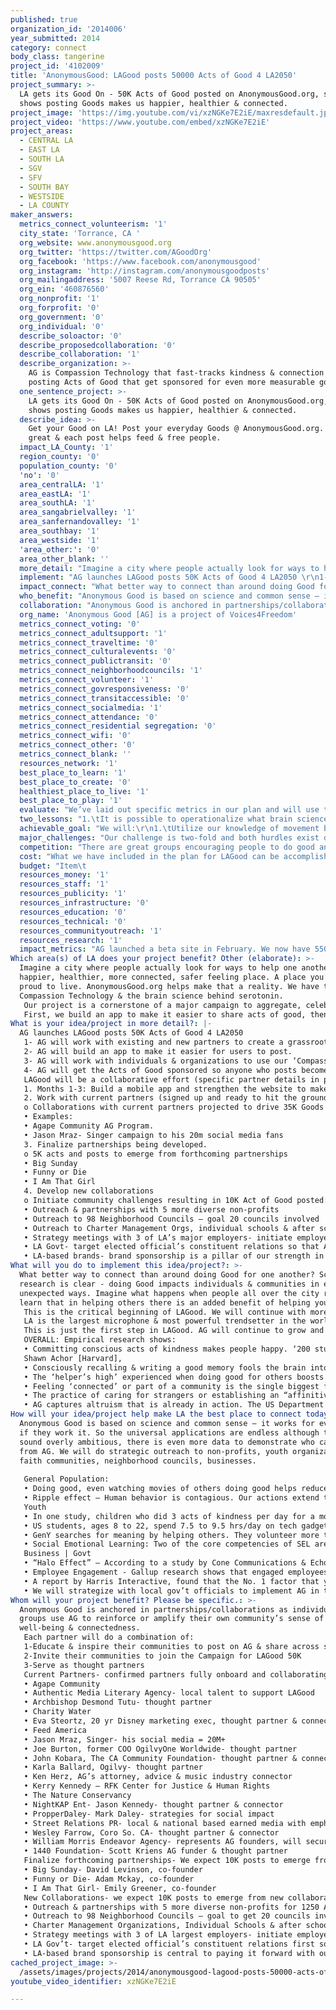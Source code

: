 ```yaml
---
published: true
organization_id: '2014006'
year_submitted: 2014
category: connect
body_class: tangerine
project_id: '4102009'
title: 'AnonymousGood: LAGood posts 50000 Acts of Good 4 LA2050'
project_summary: >-
  LA gets its Good On - 50K Acts of Good posted on AnonymousGood.org, science
  shows posting Goods makes us happier, healthier & connected. 
project_image: 'https://img.youtube.com/vi/xzNGKe7E2iE/maxresdefault.jpg'
project_video: 'https://www.youtube.com/embed/xzNGKe7E2iE'
project_areas:
  - CENTRAL LA
  - EAST LA
  - SOUTH LA
  - SGV
  - SFV
  - SOUTH BAY
  - WESTSIDE
  - LA COUNTY
maker_answers:
  metrics_connect_volunteerism: '1'
  city_state: 'Torrance, CA '
  org_website: www.anonymousgood.org
  org_twitter: 'https://twitter.com/AGoodOrg'
  org_facebook: 'https://www.facebook.com/anonymousgood'
  org_instagram: 'http://instagram.com/anonymousgoodposts'
  org_mailingaddress: '5007 Reese Rd, Torrance CA 90505'
  org_ein: '460876560'
  org_nonprofit: '1'
  org_forprofit: '0'
  org_government: '0'
  org_individual: '0'
  describe_soloactor: '0'
  describe_proposedcollaboration: '0'
  describe_collaboration: '1'
  describe_organization: >-
    AG is Compassion Technology that fast-tracks kindness & connection by
    posting Acts of Good that get sponsored for even more measurable good.
  one_sentence_project: >-
    LA gets its Good On - 50K Acts of Good posted on AnonymousGood.org, science
    shows posting Goods makes us happier, healthier & connected. 
  describe_idea: >-
    Get your Good on LA! Post your everyday Goods @ AnonymousGood.org. It feels
    great & each post helps feed & free people.   
  impact_LA_County: '1'
  region_county: '0'
  population_county: '0'
  'no': '0'
  area_centralLA: '1'
  area_eastLA: '1'
  area_southLA: '1'
  area_sangabrielvalley: '1'
  area_sanfernandovalley: '1'
  area_southbay: '1'
  area_westside: '1'
  'area_other:': '0'
  area_other_blank: ''
  more_detail: "Imagine a city where people actually look for ways to help one another. It’s a happier, healthier, more connected, safer feeling place. A place you’d be proud to live. AnonymousGood.org helps make that a reality. We have the Compassion Technology & the brain science behind serotonin. \r\nOur project is a cornerstone of a major campaign to aggregate, celebrate & share stories of Good in LA. It’s guaranteed to make participants happier, healthier, better students & better employees.\r\nFirst, we build an app to make it easier to share acts of good, then we work with existing & new partners to reach a broad spectrum of Angelenos. Between non-profits, media, faith communities, youth programs, & business- Angelenos will share 50k stories of LAGood\r\n"
  implement: "AG launches LAGood posts 50K Acts of Good 4 LA2050 \r\n1- AG will work with existing and new partners to create a grassroots campaign that seeds and shares the story of Good in LA creating a ripple effect of good throughout LA. \r\n2- AG will build an app to make it easier for users to post. \r\n3- AG will work with individuals & organizations to use our ‘Compassion Technology’ in ways that work for them; to reach out to their constituents & customers, to build employee engagement, use the stories of good in their community while gathering great metrics. AG has a low bar of entry and its equally available and beneficial to anyone. \r\n4- AG will get the Acts of Good sponsored so anyone who posts becomes an instant philanthropist. We want all of us to feel connected to people in our own communities & to the global community.\r\nLAGood will be a collaborative effort (specific partner details in partner section) \r\n1. Months 1-3: Build a mobile app and strengthen the website to make it even easier for people to post. \r\n2. Work with current partners (signed up and ready to hit the ground running) to amplify Good & inspire more Angelenos to volunteer formally & informally as they post Acts of Good. \r\no Collaborations with current partners projected to drive 35K Goods in LA \r\n• Examples: \r\n• Agape Community AG Program. \r\n• Jason Mraz- Singer campaign to his 20m social media fans\r\n3. Finalize partnerships being developed. \r\no 5K acts and posts to emerge from forthcoming partnerships \r\n• Big Sunday \r\n• Funny or Die \r\n• I Am That Girl \r\n4. Develop new collaborations \r\no Initiate community challenges resulting in 10K Act of Good posted: \r\n• Outreach & partnerships with 5 more diverse non-profits \r\n• Outreach to 98 Neighborhood Councils – goal 20 councils involved \r\n• Outreach to Charter Management Orgs, individual schools & after school programs \r\n• Strategy meetings with 3 of LA’s major employers- initiate employee engagement \r\n• LA Govt- target elected official’s constituent relations so that Acts of Good being done in government are surfaced. \r\n• LA-based brands- brand sponsorship is a pillar of our strength in paying it forward with our Allies4Good\r\n"
  impact_connect: "What better way to connect than around doing Good for one another? Scientific research is clear - doing Good impacts individuals & communities in expected & unexpected ways. Imagine what happens when people all over the city really learn that in helping others there is an added benefit of helping yourself!\r\nThis is the critical beginning of LAGood. We will continue with more partnerships so that story of LA Good will be celebrated everywhere – in schools, faith communities, businesses  & on billboards or busses. The work of great non-profits will be amplified as the Good they do is told & shared.\r\nLA is the largest microphone & most powerful trendsetter in the world. Let’s use it to inspire local & global Good. \r\nThis is just the first step in LAGood. AG will continue to grow and iterate with scientific studies of impact in the workplace, the classroom, prisons & other populations often invisible to the general public.\r\nOVERALL: Empirical research shows:\r\n•\tCommitting conscious acts of kindness makes people happy. ‘200 studies on nearly 275,000 people found that happiness leads to success in nearly every domain of our lives, including marriage, health, friendship, community involvement, creativity, and in particular, our jobs, careers and businesses’. Happy people even have better peripheral vision.\r\nShawn Achor [Harvard],\r\n•\tConsciously recalling & writing a good memory fools the brain into dropping more serotonin. Overall, this leads to greater life satisfaction and meaning. Fun fact: Studies have shown that women who wrote about positive experiences were 40 percent more likely to live to age 94 than their negative peers. Shawn Achor [Harvard]. So for every act you do & post you get a double dose of happiness.\r\n•\tThe ‘helper’s high’ experienced when doing good for others boosts the immune system, enhances our feelings of joyfulness, emotional resilience, vigor, and can reduce the unhealthy sense of isolation. \r\n•\tFeeling ‘connected’ or part of a community is the single biggest factor on longevity. AG makes it easy for people to create & build their own communities.\r\n•\tThe practice of caring for strangers or establishing an “affinitive connection”– friendship, love, or positive bonding – those emotions translate to immense healing benefits. \r\n•\tAG captures altruism that is already in action. The US Department of Labor reports Americans increasingly describe their sense of responsibility to help those in need. In 2009, 27% or 64 million Americans volunteered.\r\n"
  who_benefit: "Anonymous Good is based on science and common sense – it works for everyone, if they work it. So the universal applications are endless although this may sound overly ambitious, there is even more data to demonstrate who can benefit from AG. We will do strategic outreach to non-profits, youth organizations, faith communities, neighborhood councils, businesses.\r\n\r\nGeneral Population: \r\n•\tDoing good, even watching movies of others doing good helps reduce stress. In one study, students were simply asked to watch a film of Mother Teresa's work with the poor in Calcutta. They had significant increases in antibodies associated with improved immunity -- and antibody levels remained high for an hour afterward.  AG is getting similar reports of well-being after users read goods posted on the site. [Post. Bioethicist, Case Western Reserve]\r\n•\tRipple effect – Human behavior is contagious. Our actions extend to people within three degrees. Each of us can ‘infect’ 1,000 people with our acts of good. [Connection, Christakis & Fowler]\r\nYouth\r\n•\tIn one study, children who did 3 acts of kindness per day for a month were not only happier but became more popular, gaining an average 1.5 friends. \r\n•\tUS students, ages 8 to 22, spend 7.5 to 9.5 hrs/day on tech gadgets. AG meets them on the screen where they live, helps them feel good & connected with service & global awareness. \r\n•\tGenY searches for meaning by helping others. They volunteer more than any previous generation. \r\n•\tSocial Emotional Learning: Two of the core competencies of SEL are Social Awareness & Relationship Skills. Practicing acts of good off-line then coming on-line to share can create a virtuous cycle that supports SEL.\r\nBusiness | Govt\r\n•\t“Halo Effect” – According to a  study by Cone Communications & Echo Research, 82 percent of U.S. consumers consider corporate social responsibility when deciding which products or services to buy & where to shop.\r\n•\tEmployee Engagement - Gallup research shows that engaged employees are more productive, profitable, safer, create stronger customer relationships, & stay longer with their company. Doing service projects & good acts for each other increased employee engagement. \r\n•\tA  report by Harris Interactive, found that the No. 1 factor that young adults ages 21 to 31 wanted in a successful career was a sense of meaning.\r\n•\tWe will strategize with local gov’t officials to implement AG in their offices. Angelenos could read authentic stories of gov’t actually responding to citizens.\r\n"
  collaboration: "Anonymous Good is anchored in partnerships/collaborations as individuals & groups use AG to reinforce or amplify their own community’s sense of well-being & connectedness.\r\nEach partner will do a combination of: \r\n1-Educate & inspire their communities to post on AG & share across social media  \r\n2-Invite their communities to join the Campaign for LAGood 50K\r\n3-Serve as thought partners \r\nCurrent Partners- confirmed partners fully onboard and collaborating with AG\r\n•\tAgape Community\r\n•\tAuthentic Media Literary Agency- local talent to support LAGood\r\n•\tArchbishop Desmond Tutu- thought partner\r\n•\tCharity Water\r\n•\tEva Steortz, 20 yr Disney marketing exec, thought partner & connector\r\n•\tFeed America \r\n•\tJason Mraz, Singer- his social media = 20M+ \r\n•\tJoe Burton, former COO OgilvyOne Worldwide- thought partner\r\n•\tJohn Kobara, The CA Community Foundation- thought partner & connector\r\n•\tKarla Ballard, Ogilvy- thought partner\r\n•\tKen Herz, AG’s attorney, advice & music industry connector\r\n•\tKerry Kennedy – RFK Center for Justice & Human Rights\r\n•\tThe Nature Conservancy\r\n•\tNightKAP Ent- Jason Kennedy- thought partner & connector\r\n•\tPropperDaley- Mark Daley- strategies for social impact\r\n•\tStreet Relations PR- local & national based earned media with emphasis on media that serves under-represented pockets of LA Good to rep our diverse picture that is LA. \r\n•\tWesley Farrow, Coro So. CA- thought partner & connector \r\n•\tWilliam Morris Endeavor Agency- represents AG founders, will secure local talent for LAGood\r\n•\t1440 Foundation- Scott Kriens AG funder & thought partner\r\nFinalize forthcoming partnerships- We expect 10K posts to emerge from collaborations being discussed.\r\n•\tBig Sunday- David Levinson, co-founder\r\n•\tFunny or Die- Adam Mckay, co-founder\r\n•\tI Am That Girl- Emily Greener, co-founder\r\nNew Collaborations- we expect 10K posts to emerge from new collaborations:(prospects culled from current partner connections)\r\n•\tOutreach & partnerships with 5 more diverse non-profits for 1250 Acts of Good posted\r\n•\tOutreach to 98 Neighborhood Councils – goal to get 20 councils involved, post 1000 goods\r\n•\tCharter Management Organizations, Individual Schools & after school programs- post 2500 Goods\r\n•\tStrategy meetings with 3 of LA largest employers- initiate employee engagement for 5000 Acts of Good\r\n•\tLA Gov’t- target elected official’s constituent relations first so Acts of Good being done in government are surfaced. Post 250 \r\n•\tLA-based brand sponsorship is central to paying it forward with our Allies4Good\r\n"
  org_name: 'Anonymous Good [AG] is a project of Voices4Freedom'
  metrics_connect_voting: '0'
  metrics_connect_adultsupport: '1'
  metrics_connect_traveltime: '0'
  metrics_connect_culturalevents: '0'
  metrics_connect_publictransit: '0'
  metrics_connect_neighborhoodcouncils: '1'
  metrics_connect_volunteer: '1'
  metrics_connect_govresponsiveness: '0'
  metrics_connect_transitaccessible: '0'
  metrics_connect_socialmedia: '1'
  metrics_connect_attendance: '0'
  metrics_connect_residential segregation: '0'
  metrics_connect_wifi: '0'
  metrics_connect_other: '0'
  metrics_connect_blank: ''
  resources_network: '1'
  best_place_to_learn: '1'
  best_place_to_create: '0'
  healthiest_place_to_live: '1'
  best_place_to_play: '1'
  evaluate: "We’ve laid out specific metrics in our plan and will use these as benchmarks to determine if our strategies were sufficient to reach our goals within the year. We will collect both quantitative and qualitative data on the project.\r\n\r\nSite and Application goals:\r\n•\tMonths 1-3 - Mobile App development & completion\t\r\n•\tMobile bounce rate decreases with app. Currently the mobile bounce rate on our responsive site is 64.6% vs a bounce rate of 37.75% from desktops. \r\n•\tIncrease users by 100% - we are currently at 7,541 users\r\n•\tIncrease in social media shares by 100% \r\n\r\nBuilding LAGood Tribe goals:\r\n•\t50K Acts of Good posted from LAGood  \r\n•\tCurrent partners help drive 35K Goods in LA though informal & formal volunteer\r\n•\tForthcoming partnerships activated & drive 5000 posts \r\n•\tOutreach efforts reach benchmarks\r\n•\t10K Goods from new collaborations\r\no\tFive diverse non-profits  post 1250 acts of Good \r\no\t20 Neighborhood Councils- 1000 goods\r\no\tStrategy meetings with three of LA’s major employers- 5K Acts of Good\r\no\tLA City & County Govt- 500 acts of Good posted \r\no\tSchool & after school programs- 2500 acts of Good\r\n•\tEarned media on at least 5 different outlets?\r\n\r\nQualitative:\r\n•\tAG tribe self-reporting the impact of AG on their lives with stories posted.\r\n•\tSurvey at end of campaign on Tribe member’s experience.\r\n•\tPivot points – what places did we get it wrong, what was needed to course correct?\r\n•\tWhat did the tribe continue to teach us during this campaign?\r\n•\tWhat new opportunities emerged?"
  two_lessons: "1.\tIt is possible to operationalize what brain science is revealing with our Compassion Technology.\r\n2.\tAnonymousGood.org works & we need to keep iterating. Members of the AG Tribe are reporting AG makes a positive difference, inspires them, they see and do more good.\r\nIn their own words:\r\n•\tFrom a young woman aged out of Foster Care, beat the odds & is in college. She posts most days:\r\n‘It's ironic that this was presented to me at the time it was because I was going through some internal & mental health battles & then all of a sudden I had to challenge my mind to find good things around me. I was down to try anything to help me increase my serotonin levels while also making people happy. Posting acts of kindness & goods really helped me! Everytime I posted something the feeling of happiness all came back as if I was in the presence of that act of kindness again. Everyday it was easier & easier to channel & see the goods in the world; big ones & small ones! As of today I continue to support anonymousgood.org because it's helps end slavery, feed the homeless & it helps me cope through my mental health illnesses. I suffer from depression & bipolar disorder, when I go on the website or even do something kind despite of how I feel I end up feeling better in the end.’  \r\n•\tFrom an LA leader in the non-profit world. He evangelizes for AG:\r\n‘As I recall an act of good & put it into a post I find myself taking a step away from the rush of life, reflecting, & feeling the standing ovation of joy that can exist when we come together to invite it into our lives.’ \r\n•\tFrom a therapist in LA. A frequent poster & supports others on the site:\r\n‘Prior to posting on this site I felt that my small acts of good were worthwhile-ish.That thought always zaps my energy & subtly weighs me down. What this site has done for me is many-fold. It has shown me that my small acts of Good do matter, especially when combined with the overall group intention. I realize now that I am a grateful cog in a beautiful wheel of humans striving to make a difference. Despite the usual time responsibilities, posting here has increased my energy to do more Good because I’m inspired. Plus its really a lot of fun to be in the Goodness Bubble. I also feel that this site lifts my spirits first thing in the morning because it’s delightful to read what everyone is doing & posting. It reassures me that magic is afoot & Goodness is, in fact, breaking out all over.\r\nPeace & Blessings from the City of Angels.’\r\n"
  achievable_goal: "We will:\r\n1.\tUtilize our knowledge of movement building honed over the years in the anti-slavery movement.\r\n2.\tWork with our already committed partners who have proven their ability and passion over the last year. These partners came up with, ‘Goodgasm – that all over good feeling you get when doing an act of good.’  Goodgasm makes people laugh & think.\r\n3.\tOur track record attracting evangelist/supporters is strong – that will continue as we seek and cement new partnerships.\r\n4.\tUse our television experience and connections to help spread the word with earned media across diverse outlets.\r\n5.\tWe are getting ongoing feedback from current users that gives us confidence in that our stated goals are achievable:. \r\n•\tEducators say it is easy to adapt AG for the classroom to promote character, service learning, empathy & compassion.  \r\n•\tFaith Community leaders say members already strive to good everyday & this is a great way to make it a daily habit & also feel part of a global solution. \r\n•\tBusiness leaders want to be known as “ the good guys” in the community as well as build camaraderie among their employees.\r\n"
  major_challenges: "Our challenge is two-fold and both hurdles exist due to lack of necessary funds. Once we have funding to get over these hurdles, we have the expertise, the team and the commitment to fast-track our goals. \r\n1- MOBILE APP & SITE UPGRADE \r\n•\tThe AG Tribe is letting us know they want more interaction and ease on the site. In a world where Facebook sets the norm, users have high expectations of sites that allow you to post & share.  AG needs to step-up to meet some of those robust demands that seem so basic to folks who don’t understand the functions are very complex & pricey. To guarantee a seamless expansion we must continue to invest in more robust technology, & critical research that is meaningful to site developers, to the Tribe, & to our Sponsors & Investors.\r\n2- MORE STAFF\r\n•\tWe need to hire an outreach professional to continue reaching diverse communities. \r\n•\tWe are currently hiring a strategic partnerships person to develop co-branding, CSR and employee engagement sponsorships. The money has already been raised for this position."
  competition: "There are great groups encouraging people to do good and share their kindness on-line. But no one is doing what we’re doing.\r\n\r\nAnonymous Good is unique in giving people a way to constantly create community and connection by inviting others to join them [challenges] in group campaigns for good. \r\nFurther, because Anonymous Good values global connection as well as local connection – each act of good is sponsored so every time a user posts they know they are not only feeling and spreading good locally but also helping feed hungry people, free people from slavery, plant trees for clean air and dig wells for clean water. Stories of the impact of their goods from around the world are shared with the AG tribe to further inspire more local good. The virtuous cycle continues.\r\n\r\nSo many people are doing a part of the work AG does but no one has created a Compassion Technology that can be adapted easily by individuals as well as big groups [complementary & competitive], and connects local goods to global impact. Our tribe becomes international philanthropists with every post. Shazaam!\r\n\r\nBig Picture: Within 3 years AG hopes to aggregate 5.5m acts of Good which translates to at least 16.5m hits of feel happy brain drugs. Those acts of Good will help feed 3.1m people, free 1257 people from slavery, plant 331,815 trees and bring clean water to 17,952 people.\r\n\r\nAudacious. But possible. We’re just getting started.\r\n"
  cost: "What we have included in the plan for LAGood can be accomplished with $100K and the ongoing support of our great partners inspired to volunteer their efforts.\r\n\r\nWe plan on this being the critical cornerstone to an ongoing Campaign in LA and will continue to seek further funding from a wide variety of sources. \r\n\r\nWe are in the process of hiring a strategic partnership consultant to design corporate sponsorships that include co-branding opportunities, CSR and employee engagement.  The funding for this position has already been secured through previous fund raising efforts. \r\n"
  budget: "Item\t                                                       Expense\t             \r\n\t\t\r\nBuild Mobile App\t                                40,000.\t\r\n\r\nWeb-site upgrade  \t                        15,000.\t          \r\nExplanation: Make site more robust to handle more traffic from   LAGood /add more social network capabilities for better connection\r\n\r\nMaterials specifically for LAGood\t 7,500.\t\r\nExplanation: Promotional items/collateral/video/etc\r\nTo support partners desire to promote and evangelize LAGood \r\n\r\nWeb maintenance\t                                 4,800.\r\nExplanation: $400 per month = 25% of total monthly expense\r\n\r\nWeb guru/moderator\t                       18,000.\t\r\nExplanation: $1500 per month=  33% of total monthly expense\r\n\r\nOutreach  consultant\t                       12,000\t\r\nExplanation: $4,000/ month Over 3 months\r\n\r\nNP partner support\t                         2,000\t\r\nExplanation: Donations to help NP spread the word about AG to their communities\r\n\r\n                                              Total\t      99,300.\t\r\n"
  resources_money: '1'
  resources_staff: '1'
  resources_publicity: '1'
  resources_infrastructure: '0'
  resources_education: '0'
  resources_technical: '0'
  resources_communityoutreach: '1'
  resources_research: '1'
  impact_metrics: "AG launched a beta site in February. We now have 5500+ posts by the AG tribe. Actual posts [below] demonstrate how LAGood will impact the metrics.\r\nVolunteerism- AG inspires formal & informal volunteerism as people share & learn from each other on the site & social media. \r\n•\tLast week I volunteered at St. Francis’s food pantry; packing groceries & distributing them to the elderly & homeless on Skid Row.\r\n•\tI volunteer for our school district. I have created a program that now is in its 6th yr\r\nSocial & emotional support\r\n•\tI gave money to a very hungry looking homeless person. I have noticed I have started giving more in general because I have to keep up with posting good \r\n•\tI noticed a Good that has come to me from posting on this site. Since I started gearing my brain every day to seek out Good I have not had a depressive thought stream or mood..\r\n•\tI saw an elderly woman with a walker struggling to get down the block,[2 other people stopped to help]. Between the 3 of us, we got her up a step & I thought, “Wow, that was pretty awesome to see the community coming together a bit here in the city.” \r\nTravel time- AG won’t improve commute but it can make it better. \r\n•\tOn my way home, after staying late at work, I let TWO cars & a motorcycle merge in front of me. I live in LA people, that’s as good as giving gold. \r\n•\t If you have ever been to LA, you will know that what I am about to describe is a miracle. On my way to work, a wonderful human in a silver Volvo allowed me to merge in front of them in traffic THREE different times. Nothing short of miraculous! Totally made my day!\r\nNeighborhood Councils & Gov’t- We reach out to neighborhood councils & gov’t offices to surface good & inspire/inform LA \r\n•\tI recently spent a day volunteering with gov’t officials & venture capitalists to create a plan for making California Communities healthy.\r\nHousing & jobs- non-traditional, Informal, do what we can \r\n•\tA single mom we just met is working hard to take care of her teenager.  She works many jobs & is in college. Their housing situation is bad. Money is tight. We’re helping her find a healthier home.\r\n•\tI hired a young man who claimed he couldn’t get a job with his GED, I told him his GED does not define him. I hired an incredible human being & he doesn’t even know how incredible he is- but he will.\r\nSocial Media \r\nAG tribe increases their social media connections on the site with likes, comments & sharing posts across social media platforms.    "
Which area(s) of LA does your project benefit? Other (elaborate): >-
  Imagine a city where people actually look for ways to help one another. It’s a
  happier, healthier, more connected, safer feeling place. A place you’d be
  proud to live. AnonymousGood.org helps make that a reality. We have the
  Compassion Technology & the brain science behind serotonin. 
   Our project is a cornerstone of a major campaign to aggregate, celebrate & share stories of Good in LA. It’s guaranteed to make participants happier, healthier, better students & better employees.
   First, we build an app to make it easier to share acts of good, then we work with existing & new partners to reach a broad spectrum of Angelenos. Between non-profits, media, faith communities, youth programs, & business- Angelenos will share 50k stories of LAGood
What is your idea/project in more detail?: |-
  AG launches LAGood posts 50K Acts of Good 4 LA2050 
   1- AG will work with existing and new partners to create a grassroots campaign that seeds and shares the story of Good in LA creating a ripple effect of good throughout LA. 
   2- AG will build an app to make it easier for users to post. 
   3- AG will work with individuals & organizations to use our ‘Compassion Technology’ in ways that work for them; to reach out to their constituents & customers, to build employee engagement, use the stories of good in their community while gathering great metrics. AG has a low bar of entry and its equally available and beneficial to anyone. 
   4- AG will get the Acts of Good sponsored so anyone who posts becomes an instant philanthropist. We want all of us to feel connected to people in our own communities & to the global community.
   LAGood will be a collaborative effort (specific partner details in partner section) 
   1. Months 1-3: Build a mobile app and strengthen the website to make it even easier for people to post. 
   2. Work with current partners (signed up and ready to hit the ground running) to amplify Good & inspire more Angelenos to volunteer formally & informally as they post Acts of Good. 
   o Collaborations with current partners projected to drive 35K Goods in LA 
   • Examples: 
   • Agape Community AG Program. 
   • Jason Mraz- Singer campaign to his 20m social media fans
   3. Finalize partnerships being developed. 
   o 5K acts and posts to emerge from forthcoming partnerships 
   • Big Sunday 
   • Funny or Die 
   • I Am That Girl 
   4. Develop new collaborations 
   o Initiate community challenges resulting in 10K Act of Good posted: 
   • Outreach & partnerships with 5 more diverse non-profits 
   • Outreach to 98 Neighborhood Councils – goal 20 councils involved 
   • Outreach to Charter Management Orgs, individual schools & after school programs 
   • Strategy meetings with 3 of LA’s major employers- initiate employee engagement 
   • LA Govt- target elected official’s constituent relations so that Acts of Good being done in government are surfaced. 
   • LA-based brands- brand sponsorship is a pillar of our strength in paying it forward with our Allies4Good
What will you do to implement this idea/project?: >-
  What better way to connect than around doing Good for one another? Scientific
  research is clear - doing Good impacts individuals & communities in expected &
  unexpected ways. Imagine what happens when people all over the city really
  learn that in helping others there is an added benefit of helping yourself!
   This is the critical beginning of LAGood. We will continue with more partnerships so that story of LA Good will be celebrated everywhere – in schools, faith communities, businesses & on billboards or busses. The work of great non-profits will be amplified as the Good they do is told & shared.
   LA is the largest microphone & most powerful trendsetter in the world. Let’s use it to inspire local & global Good. 
   This is just the first step in LAGood. AG will continue to grow and iterate with scientific studies of impact in the workplace, the classroom, prisons & other populations often invisible to the general public.
   OVERALL: Empirical research shows:
   • Committing conscious acts of kindness makes people happy. ‘200 studies on nearly 275,000 people found that happiness leads to success in nearly every domain of our lives, including marriage, health, friendship, community involvement, creativity, and in particular, our jobs, careers and businesses’. Happy people even have better peripheral vision.
   Shawn Achor [Harvard],
   • Consciously recalling & writing a good memory fools the brain into dropping more serotonin. Overall, this leads to greater life satisfaction and meaning. Fun fact: Studies have shown that women who wrote about positive experiences were 40 percent more likely to live to age 94 than their negative peers. Shawn Achor [Harvard]. So for every act you do & post you get a double dose of happiness.
   • The ‘helper’s high’ experienced when doing good for others boosts the immune system, enhances our feelings of joyfulness, emotional resilience, vigor, and can reduce the unhealthy sense of isolation. 
   • Feeling ‘connected’ or part of a community is the single biggest factor on longevity. AG makes it easy for people to create & build their own communities.
   • The practice of caring for strangers or establishing an “affinitive connection”– friendship, love, or positive bonding – those emotions translate to immense healing benefits. 
   • AG captures altruism that is already in action. The US Department of Labor reports Americans increasingly describe their sense of responsibility to help those in need. In 2009, 27% or 64 million Americans volunteered.
How will your idea/project help make LA the best place to connect today? In LA2050?: >-
  Anonymous Good is based on science and common sense – it works for everyone,
  if they work it. So the universal applications are endless although this may
  sound overly ambitious, there is even more data to demonstrate who can benefit
  from AG. We will do strategic outreach to non-profits, youth organizations,
  faith communities, neighborhood councils, businesses.
   
   General Population: 
   • Doing good, even watching movies of others doing good helps reduce stress. In one study, students were simply asked to watch a film of Mother Teresa's work with the poor in Calcutta. They had significant increases in antibodies associated with improved immunity -- and antibody levels remained high for an hour afterward. AG is getting similar reports of well-being after users read goods posted on the site. [Post. Bioethicist, Case Western Reserve]
   • Ripple effect – Human behavior is contagious. Our actions extend to people within three degrees. Each of us can ‘infect’ 1,000 people with our acts of good. [Connection, Christakis & Fowler]
   Youth
   • In one study, children who did 3 acts of kindness per day for a month were not only happier but became more popular, gaining an average 1.5 friends. 
   • US students, ages 8 to 22, spend 7.5 to 9.5 hrs/day on tech gadgets. AG meets them on the screen where they live, helps them feel good & connected with service & global awareness. 
   • GenY searches for meaning by helping others. They volunteer more than any previous generation. 
   • Social Emotional Learning: Two of the core competencies of SEL are Social Awareness & Relationship Skills. Practicing acts of good off-line then coming on-line to share can create a virtuous cycle that supports SEL.
   Business | Govt
   • “Halo Effect” – According to a study by Cone Communications & Echo Research, 82 percent of U.S. consumers consider corporate social responsibility when deciding which products or services to buy & where to shop.
   • Employee Engagement - Gallup research shows that engaged employees are more productive, profitable, safer, create stronger customer relationships, & stay longer with their company. Doing service projects & good acts for each other increased employee engagement. 
   • A report by Harris Interactive, found that the No. 1 factor that young adults ages 21 to 31 wanted in a successful career was a sense of meaning.
   • We will strategize with local gov’t officials to implement AG in their offices. Angelenos could read authentic stories of gov’t actually responding to citizens.
Whom will your project benefit? Please be specific.: >-
  Anonymous Good is anchored in partnerships/collaborations as individuals &
  groups use AG to reinforce or amplify their own community’s sense of
  well-being & connectedness.
   Each partner will do a combination of: 
   1-Educate & inspire their communities to post on AG & share across social media 
   2-Invite their communities to join the Campaign for LAGood 50K
   3-Serve as thought partners 
   Current Partners- confirmed partners fully onboard and collaborating with AG
   • Agape Community
   • Authentic Media Literary Agency- local talent to support LAGood
   • Archbishop Desmond Tutu- thought partner
   • Charity Water
   • Eva Steortz, 20 yr Disney marketing exec, thought partner & connector
   • Feed America 
   • Jason Mraz, Singer- his social media = 20M+ 
   • Joe Burton, former COO OgilvyOne Worldwide- thought partner
   • John Kobara, The CA Community Foundation- thought partner & connector
   • Karla Ballard, Ogilvy- thought partner
   • Ken Herz, AG’s attorney, advice & music industry connector
   • Kerry Kennedy – RFK Center for Justice & Human Rights
   • The Nature Conservancy
   • NightKAP Ent- Jason Kennedy- thought partner & connector
   • PropperDaley- Mark Daley- strategies for social impact
   • Street Relations PR- local & national based earned media with emphasis on media that serves under-represented pockets of LA Good to rep our diverse picture that is LA. 
   • Wesley Farrow, Coro So. CA- thought partner & connector 
   • William Morris Endeavor Agency- represents AG founders, will secure local talent for LAGood
   • 1440 Foundation- Scott Kriens AG funder & thought partner
   Finalize forthcoming partnerships- We expect 10K posts to emerge from collaborations being discussed.
   • Big Sunday- David Levinson, co-founder
   • Funny or Die- Adam Mckay, co-founder
   • I Am That Girl- Emily Greener, co-founder
   New Collaborations- we expect 10K posts to emerge from new collaborations:(prospects culled from current partner connections)
   • Outreach & partnerships with 5 more diverse non-profits for 1250 Acts of Good posted
   • Outreach to 98 Neighborhood Councils – goal to get 20 councils involved, post 1000 goods
   • Charter Management Organizations, Individual Schools & after school programs- post 2500 Goods
   • Strategy meetings with 3 of LA largest employers- initiate employee engagement for 5000 Acts of Good
   • LA Gov’t- target elected official’s constituent relations first so Acts of Good being done in government are surfaced. Post 250 
   • LA-based brand sponsorship is central to paying it forward with our Allies4Good
cached_project_image: >-
  /assets/images/projects/2014/anonymousgood-lagood-posts-50000-acts-of-good-4-la2050/img.youtube.com/vi/xzNGKe7E2iE/maxresdefault.jpg
youtube_video_identifier: xzNGKe7E2iE

---
```

